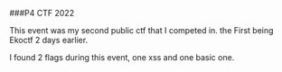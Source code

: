 ###P4 CTF 2022

This event was my second public ctf that I competed in. the First being Ekoctf 2 days earlier.

I found 2 flags during this event, one xss and one basic one.
